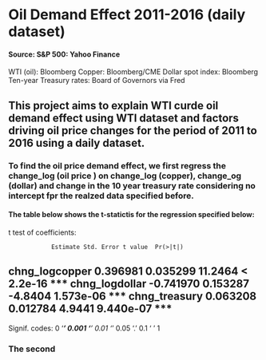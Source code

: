 # Oil Demand Effect 2011-2016 (daily dataset)
#### Source: S&P 500: Yahoo Finance
WTI (oil): Bloomberg
Copper: Bloomberg/CME
Dollar spot index: Bloomberg
Ten-year Treasury rates: Board of Governors via Fred

## This project aims to explain WTI curde oil demand effect using WTI dataset and factors driving oil price changes for the period of 2011 to 2016 using a daily dataset. 
### To find the oil price demand effect, we first regress the change_log (oil price ) on change_log (copper), change_og (dollar) and change in the 10 year treasury rate considering no intercept fpr the realzed data specified before. 
#### The table below shows the t-statictis for the regression specified below:
t test of coefficients:

                Estimate Std. Error t value  Pr(>|t|)    
chng_logcopper  0.396981   0.035299 11.2464 < 2.2e-16 ***
chng_logdollar -0.741970   0.153287 -4.8404 1.573e-06 ***
chng_treasury   0.063208   0.012784  4.9441 9.440e-07 ***
---
Signif. codes:  0 ‘***’ 0.001 ‘**’ 0.01 ‘*’ 0.05 ‘.’ 0.1 ‘ ’ 1
### The second 
